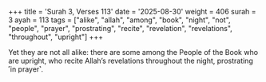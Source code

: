 +++
title = 'Surah 3, Verses 113'
date = '2025-08-30'
weight = 406
surah = 3
ayah = 113
tags = ["alike", "allah", "among", "book", "night", "not", "people", "prayer", "prostrating", "recite", "revelation", "revelations", "throughout", "upright"]
+++

Yet they are not all alike: there are some among the People of the Book who are upright, who recite Allah’s revelations throughout the night, prostrating ˹in prayer˺.